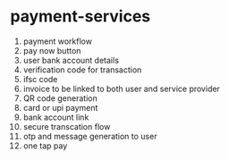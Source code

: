 # payment-services
1. payment workflow
2. pay now button
3. user bank account details
4. verification code for transaction
5. ifsc code
6. invoice to be linked to both user and service provider
7. QR code generation
8. card or upi payment
9. bank account link
10. secure transcation flow
11. otp and message generation to user
12. one tap pay
